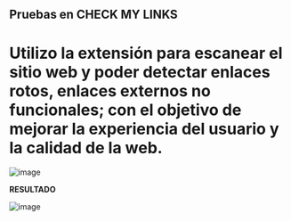## **Pruebas en CHECK MY LINKS**
# Utilizo la extensión para escanear el sitio web y poder detectar enlaces rotos, enlaces externos no funcionales; con el objetivo de mejorar la experiencia del usuario y la calidad de la web.

![image](https://github.com/user-attachments/assets/3142b971-46a2-4477-aa67-e214887c5bc7)

**RESULTADO**

![image](https://github.com/user-attachments/assets/08c1e5ce-3139-4e76-94e3-bc6a6b44d891)
